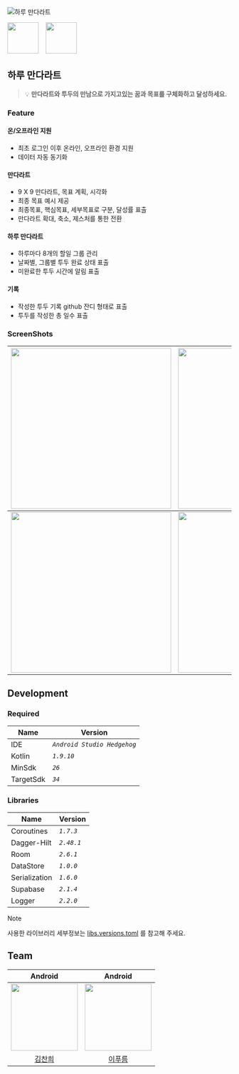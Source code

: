 
![하루 만다라트](https://github.com/haru-mandal-art/testt/assets/94586184/4b39abf6-29d3-4b75-8157-99c7cfbef372 "하루 만다라트")

<a href="https://play.google.com/store/apps/details?id=com.google.samples.apps.nowinandroid"><img src="https://play.google.com/intl/ko_kr/badges/static/images/badges/ko_badge_web_generic.png" height="70"></a> <a>&nbsp;&nbsp;</a>
<a href="https://strong-marlin-f95.notion.site/SRS-3098c52bd8da4fc6aa41f6cba6b2f47f?pvs=4"><img src="https://github.com/haru-mandal-art/testt/assets/94586184/541768ab-a91d-429b-a56f-c688c682fcaf" height="70"></a>



## 하루 만다라트
> 💡 **만다라트와 투두의 만남으로 가지고있는 꿈과 목표를 구체화하고 달성하세요.**

### Feature
#### 온/오프라인 지원
- 최초 로그인 이후 온라인, 오프라인 환경 지원
- 데이터 자동 동기화
#### 만다라트
- 9 X 9 만다라트,  목표 계획, 시각화
- 최종 목표 예시 제공
- 최종목표, 핵심목표, 세부목표로 구분, 달성률 표출
- 만다라트 확대, 축소, 제스처를 통한 전환
#### 하루 만다라트
- 하루마다 8개의 할일 그룹 관리
- 날짜별, 그룹별 투두 완료 상태 표출
- 미완료한 투두 시간에 알림 표출
#### 기록
- 작성한 투두 기록 github 잔디 형태로 표출
- 투두를 작성한 총 일수 표출


### ScreenShots
<img src="https://github.com/haru-mandal-art/testt/assets/94586184/0f9e1026-6f75-4e7b-be8a-bfd5e9631e5a" height="360">| <img src="https://github.com/haru-mandal-art/testt/assets/94586184/79887c39-2f08-4c9d-9537-b47b550e336a" height="360">| <img src="https://github.com/haru-mandal-art/testt/assets/94586184/61e68df3-b61e-45bd-b251-abd5a9a5cdd8" height="360"> | <img src="https://github.com/haru-mandal-art/testt/assets/94586184/3094ecdf-4b84-49f1-b806-70ef9bf71cc2" height="360">|
|-|-|-|-|
| <img src="https://github.com/haru-mandal-art/testt/assets/94586184/c8219c8f-dc41-4bfc-b61c-0e06ea77809b" height="360"> | <img src="https://github.com/haru-mandal-art/testt/assets/94586184/e5ae765e-0ed9-4ba2-b407-ecaf175ca730" height="360"> |<img src="https://github.com/haru-mandal-art/testt/assets/94586184/f1d84d56-25b6-4ec1-97f1-a11ffa427784" height="360"> |<img src="https://github.com/haru-mandal-art/testt/assets/94586184/336a6ed5-bd3f-4878-b500-7376015e3c694" height="360">| 




## Development
### Required
| Name | Version |
| --- | --- |
| IDE |   *```Android Studio Hedgehog```* | 
| Kotlin |   *```1.9.10```* | 
| MinSdk  |   *```26```* | 
| TargetSdk  |   *```34```* | 


### Libraries
| Name | Version |
| --- | --- |
| Coroutines | *```1.7.3```* |
| Dagger-Hilt | *```2.48.1```* |
| Room | *```2.6.1```* |
| DataStore  | *```1.0.0```* |
| Serialization| *```1.6.0```* |
| Supabase | *```2.1.4```* |
| Logger | *```2.2.0```* |


> [!NOTE]
> 사용한 라이브러리 세부정보는 [libs.versions.toml](https://github.com/haru-mandal-art/haru-mandalart/blob/dev/gradle/libs.versions.toml) 를 참고해 주세요.

## Team

|                                        Android                                         |                                              Android                                               |
|:-------------------------------------------------------------------------------------:|:-------------------------------------------------------------------------------------------------:|
| [<img src="https://github.com/coldDelight.png" width="150px"/>](https://github.com/coldDelight) | [<img src="https://github.com/2blue-99.png" width="150px"/>](https://github.com/2blue-99) | 
| <a href="https://github.com/coldDelight">김찬희                                          |     <a href="https://github.com/2blue-99">  이푸름                                                 | 
